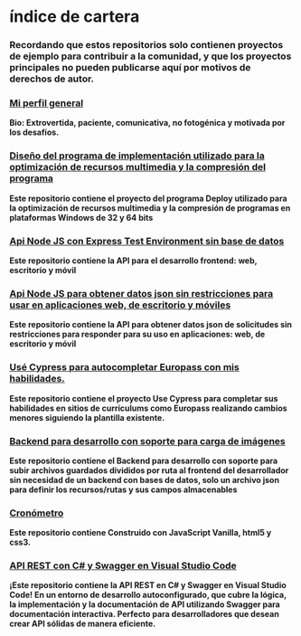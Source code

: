 # índice de cartera

### Recordando que estos repositorios solo contienen proyectos de ejemplo para contribuir a la comunidad, y que los proyectos principales no pueden publicarse aquí por motivos de derechos de autor.

### [Mi perfil general](https://github.com/luisnt)
**Bio: Extrovertida, paciente, comunicativa, no fotogénica y motivada por los desafíos.**

### [Diseño del programa de implementación utilizado para la optimización de recursos multimedia y la compresión del programa](https://github.com/luis-portfolio/Deploy)
**Este repositorio contiene el proyecto del programa Deploy utilizado para la optimización de recursos multimedia y la compresión de programas en plataformas Windows de 32 y 64 bits**

### [Api Node JS con Express Test Environment sin base de datos](https://github.com/luis-portfolio/Node.JS-Server-with-Express)
**Este repositorio contiene la API para el desarrollo frontend: web, escritorio y móvil**

### [Api Node JS para obtener datos json sin restricciones para usar en aplicaciones web, de escritorio y móviles](https://github.com/luis-portfolio/Api-Node.JS-with-express-to-proxy-url )
**Este repositorio contiene la API para obtener datos json de solicitudes sin restricciones para responder para su uso en aplicaciones: web, de escritorio y móvil**

### [Usé Cypress para autocompletar Europass con mis habilidades.](https://github.com/luis-portfolio/Autofill-Europass-with-Cypress)
**Este repositorio contiene el proyecto Use Cypress para completar sus habilidades en sitios de currículums como Europass realizando cambios menores siguiendo la plantilla existente.**

### [Backend para desarrollo con soporte para carga de imágenes](https://github.com/luis-portfolio/backdev)
**Este repositorio contiene el Backend para desarrollo con soporte para subir archivos guardados divididos por ruta al frontend del desarrollador sin necesidad de un backend con bases de datos, solo un archivo json para definir los recursos/rutas y sus campos almacenables**

### [Cronómetro](https://github.com/luis-portfolio/Chronometer)
**Este repositorio contiene Construido con JavaScript Vanilla, html5 y css3.**

### [API REST con C# y Swagger en Visual Studio Code](https://github.com/luis-portfolio/Api-REST-C-Sharp)
**¡Este repositorio contiene la API REST en C# y Swagger en Visual Studio Code! En un entorno de desarrollo autoconfigurado, que cubre la lógica, la implementación y la documentación de API utilizando Swagger para documentación interactiva. Perfecto para desarrolladores que desean crear API sólidas de manera eficiente.**
